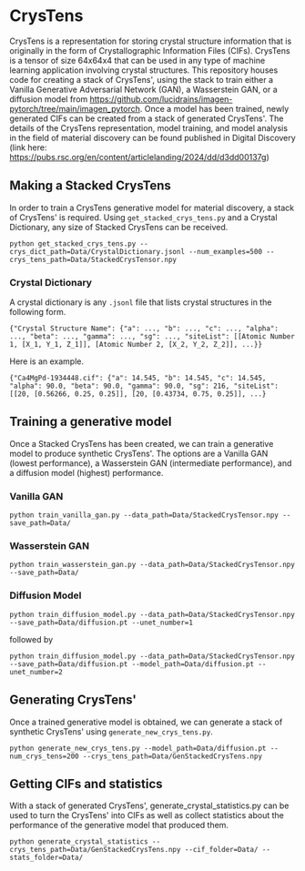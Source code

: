 # CrysTens
CrysTens is a representation for storing crystal structure information that is originally in the form of Crystallographic Information Files (CIFs). CrysTens is a tensor of size 64x64x4 that can be used in any type of machine learning application involving crystal structures. This repository houses code for creating a stack of CrysTens', using the stack to train either a Vanilla Generative Adversarial Network (GAN), a Wasserstein GAN, or a diffusion model from https://github.com/lucidrains/imagen-pytorch/tree/main/imagen_pytorch. Once a model has been trained, newly generated CIFs can be created from a stack of generated CrysTens'. The details of the CrysTens representation, model training, and model analysis in the field of material discovery can be found published in Digital Discovery (link here: https://pubs.rsc.org/en/content/articlelanding/2024/dd/d3dd00137g)

## Making a Stacked CrysTens
In order to train a CrysTens generative model for material discovery, a stack of CrysTens' is required. Using ```get_stacked_crys_tens.py``` and a Crystal Dictionary, any size of Stacked CrysTens can be received. 

```
python get_stacked_crys_tens.py --crys_dict_path=Data/CrystalDictionary.jsonl --num_examples=500 --crys_tens_path=Data/StackedCrysTensor.npy
```

### Crystal Dictionary
A crystal dictionary is any ```.jsonl``` file that lists crystal structures in the following form.

```
{"Crystal Structure Name": {"a": ..., "b": ..., "c": ..., "alpha": ..., "beta": ..., "gamma": ..., "sg": ..., "siteList": [[Atomic Number 1, [X_1, Y_1, Z_1]], [Atomic Number 2, [X_2, Y_2, Z_2]], ...}}
```

Here is an example.
```
{"Ca4MgPd-1934448.cif": {"a": 14.545, "b": 14.545, "c": 14.545, "alpha": 90.0, "beta": 90.0, "gamma": 90.0, "sg": 216, "siteList": [[20, [0.56266, 0.25, 0.25]], [20, [0.43734, 0.75, 0.25]], ...}
```

## Training a generative model
Once a Stacked CrysTens has been created, we can train a generative model to produce synthetic CrysTens'. The options are a Vanilla GAN (lowest performance), a Wasserstein GAN (intermediate performance), and a diffusion model (highest) performance. 

### Vanilla GAN
```
python train_vanilla_gan.py --data_path=Data/StackedCrysTensor.npy --save_path=Data/
```

### Wasserstein GAN
```
python train_wasserstein_gan.py --data_path=Data/StackedCrysTensor.npy --save_path=Data/
```

### Diffusion Model
```
python train_diffusion_model.py --data_path=Data/StackedCrysTensor.npy --save_path=Data/diffusion.pt --unet_number=1
```
followed by
```
python train_diffusion_model.py --data_path=Data/StackedCrysTensor.npy --save_path=Data/diffusion.pt --model_path=Data/diffusion.pt --unet_number=2
```

## Generating CrysTens'
Once a trained generative model is obtained, we can generate a stack of synthetic CrysTens' using ```generate_new_crys_tens.py```.

```
python generate_new_crys_tens.py --model_path=Data/diffusion.pt --num_crys_tens=200 --crys_tens_path=Data/GenStackedCrysTens.npy
```

## Getting CIFs and statistics
With a stack of generated CrysTens', generate_crystal_statistics.py can be used to turn the CrysTens' into CIFs as well as collect statistics about the performance of the generative model that produced them. 

```
python generate_crystal_statistics --crys_tens_path=Data/GenStackedCrysTens.npy --cif_folder=Data/ --stats_folder=Data/
```
